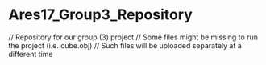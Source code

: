 # Ares17_Group3_Repository

// Repository for our group (3) project
// Some files might be missing to run the project (i.e. cube.obj)
// Such files will be uploaded separately at a different time
